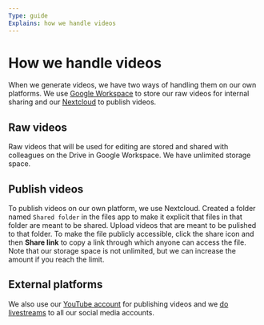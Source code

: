 ```yaml
---
Type: guide
Explains: how we handle videos
---
```


# How we handle videos

When we generate videos, we have two ways of handling them on our own platforms.
We use [Google Workspace](../tool-management/google-workspace.md) to store our raw videos for internal sharing and our [Nextcloud](../tool-management/nextcloud.md) to publish videos.

## Raw videos

Raw videos that will be used for editing are stored and shared with colleagues on the Drive in Google Workspace.
We have unlimited storage space.

## Publish videos

To publish videos on our own platform, we use Nextcloud.
Created a folder named `Shared folder` in the files app to make it explicit that files in that folder are meant to be shared.
Upload videos that are meant to be pulished to that folder.
To make the file publicly accessible, click the share icon and then **Share link** to copy a link through which anyone can access the file.
Note that our storage space is not unlimited, but we can increase the amount if you reach the limit.

## External platforms

We also use our [YouTube account](https://www.youtube.com/channel/UCXIL94kkenw0cs_ZgNhKYuw) for publishing videos and we [do livestreams](../live-streaming/index.md) to all our social media accounts.
